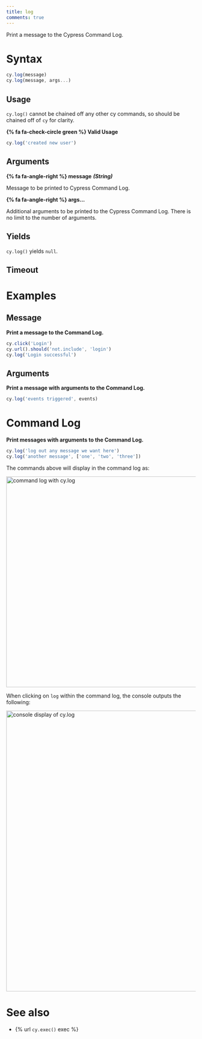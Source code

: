 ```yaml
---
title: log
comments: true
---
```


Print a message to the Cypress Command Log.

# Syntax

```javascript
cy.log(message)
cy.log(message, args...)
```

## Usage

`cy.log()` cannot be chained off any other cy commands, so should be chained off of `cy` for clarity.

**{% fa fa-check-circle green %} Valid Usage**

```javascript
cy.log('created new user')    
```

## Arguments

**{% fa fa-angle-right %} message** ***(String)***

Message to be printed to Cypress Command Log.

**{% fa fa-angle-right %} args...**

Additional arguments to be printed to the Cypress Command Log. There is no limit to the number of arguments.

## Yields

`cy.log()` yields `null`.

## Timeout

# Examples

## Message

**Print a message to the Command Log.**

```javascript
cy.click('Login')
cy.url().should('not.include', 'login')
cy.log('Login successful')
```

## Arguments

**Print a message with arguments to the Command Log.**

```javascript
cy.log('events triggered', events)
```

# Command Log

**Print messages with arguments to the Command Log.**

```javascript
cy.log('log out any message we want here')
cy.log('another message', ['one', 'two', 'three'])
```

The commands above will display in the command log as:

<img width="560" alt="command log with cy.log" src="https://cloud.githubusercontent.com/assets/1271364/21321329/55389b3c-c5e2-11e6-8607-592683d520da.png">

When clicking on `log` within the command log, the console outputs the following:

<img width="746" alt="console display of cy.log" src="https://cloud.githubusercontent.com/assets/1271364/21321324/4f616dec-c5e2-11e6-8c2f-924e7bfd6f87.png">

# See also

- {% url `cy.exec()` exec %}
